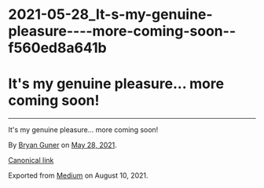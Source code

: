 # 2021-05-28_It-s-my-genuine-pleasure----more-coming-soon--f560ed8a641b

# It's my genuine pleasure... more coming soon!

---

It's my genuine pleasure... more coming soon!

By [Bryan Guner](https://medium.com/@bryanguner) on [May 28, 2021](https://medium.com/p/f560ed8a641b).

[Canonical link](https://medium.com/@bryanguner/its-my-genuine-pleasure-more-coming-soon-f560ed8a641b)

Exported from [Medium](https://medium.com/) on August 10, 2021.
